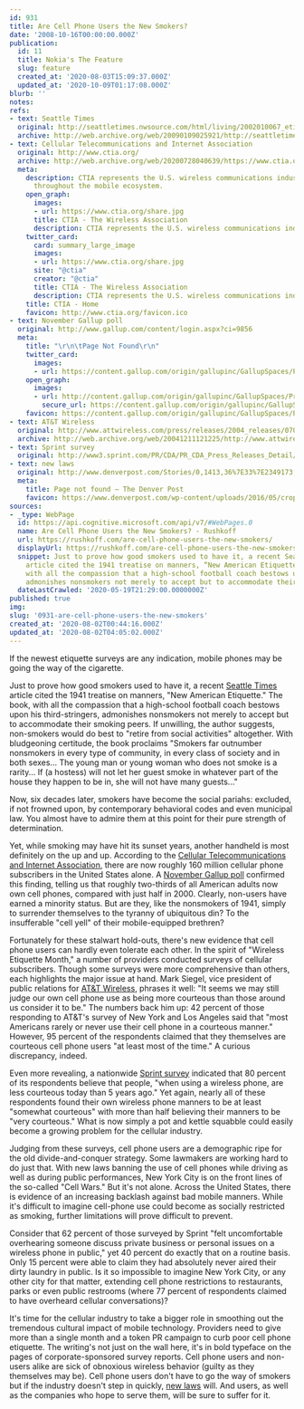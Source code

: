 ```yaml
---
id: 931
title: Are Cell Phone Users the New Smokers?
date: '2008-10-16T00:00:00.000Z'
publication:
  id: 11
  title: Nokia's The Feature
  slug: feature
  created_at: '2020-08-03T15:09:37.000Z'
  updated_at: '2020-10-09T01:17:08.000Z'
blurb: ''
notes: 
refs:
- text: Seattle Times
  original: http://seattletimes.nwsource.com/html/living/2002010067_etiquettenew22.html
  archive: http://web.archive.org/web/20090109025921/http://seattletimes.nwsource.com/html/living/2002010067_etiquettenew22.html
- text: Cellular Telecommunications and Internet Association
  original: http://www.ctia.org/
  archive: http://web.archive.org/web/20200728040639/https://www.ctia.org/
  meta:
    description: CTIA represents the U.S. wireless communications industry and companies
      throughout the mobile ecosystem.
    open_graph:
      images:
      - url: https://www.ctia.org/share.jpg
      title: CTIA - The Wireless Association
      description: CTIA represents the U.S. wireless communications industry and companies.
    twitter_card:
      card: summary_large_image
      images:
      - url: https://www.ctia.org/share.jpg
      site: "@ctia"
      creator: "@ctia"
      title: CTIA - The Wireless Association
      description: CTIA represents the U.S. wireless communications industry and companies.
    title: CTIA - Home
    favicon: http://www.ctia.org/favicon.ico
- text: November Gallup poll
  original: http://www.gallup.com/content/login.aspx?ci=9856
  meta:
    title: "\r\n\tPage Not Found\r\n"
    twitter_card:
      images:
      - url: https://content.gallup.com/origin/gallupinc/GallupSpaces/Production/Cms/GFDT/frozvbzp1um8k7ixfzz8ra.png
    open_graph:
      images:
      - url: http://content.gallup.com/origin/gallupinc/GallupSpaces/Production/Cms/GFDT/frozvbzp1um8k7ixfzz8ra.png
        secure_url: https://content.gallup.com/origin/gallupinc/GallupSpaces/Production/Cms/GFDT/frozvbzp1um8k7ixfzz8ra.png
    favicon: https://content.gallup.com/origin/gallupinc/GallupSpaces/Production/Cms/WWWV7CORP/b2foxnnxmecoee_1avm01a.png
- text: AT&T Wireless
  original: http://www.attwireless.com/press/releases/2004_releases/070104.jhtml
  archive: http://web.archive.org/web/20041211121225/http://www.attwireless.com:80/press/releases/2004_releases/070104.jhtml
- text: Sprint survey
  original: http://www3.sprint.com/PR/CDA/PR_CDA_Press_Releases_Detail/0,3681,1112110,00.html
- text: new laws
  original: http://www.denverpost.com/Stories/0,1413,36%7E33%7E2349173,00.html
  meta:
    title: Page not found – The Denver Post
    favicon: https://www.denverpost.com/wp-content/uploads/2016/05/cropped-DP_bug_denverpost.jpg?w=192
sources:
- _type: WebPage
  id: https://api.cognitive.microsoft.com/api/v7/#WebPages.0
  name: Are Cell Phone Users the New Smokers? - Rushkoff
  url: https://rushkoff.com/are-cell-phone-users-the-new-smokers/
  displayUrl: https://rushkoff.com/are-cell-phone-users-the-new-smokers
  snippet: Just to prove how good smokers used to have it, a recent Seattle Times
    article cited the 1941 treatise on manners, “New American Etiquette.” The book,
    with all the compassion that a high-school football coach bestows upon his third-stringers,
    admonishes nonsmokers not merely to accept but to accommodate their smoking peers.
  dateLastCrawled: '2020-05-19T21:29:00.0000000Z'
published: true
img: 
slug: '0931-are-cell-phone-users-the-new-smokers'
created_at: '2020-08-02T00:44:16.000Z'
updated_at: '2020-08-02T04:05:02.000Z'
---
```

If the newest etiquette surveys are any indication, mobile phones may be going the way of the cigarette.
  
Just to prove how good smokers used to have it, a recent [Seattle Times](http://seattletimes.nwsource.com/html/living/2002010067_etiquettenew22.html) article cited the 1941 treatise on manners, "New American Etiquette." The book, with all the compassion that a high-school football coach bestows upon his third-stringers, admonishes nonsmokers not merely to accept but to accommodate their smoking peers. If unwilling, the author suggests, non-smokers would do best to "retire from social activities" altogether. With bludgeoning certitude, the book proclaims "Smokers far outnumber nonsmokers in every type of community, in every class of society and in both sexes... The young man or young woman who does not smoke is a rarity... If (a hostess) will not let her guest smoke in whatever part of the house they happen to be in, she will not have many guests..."

Now, six decades later, smokers have become the social pariahs: excluded, if not frowned upon, by contemporary behavioral codes and even municipal law. You almost have to admire them at this point for their pure strength of determination.

Yet, while smoking may have hit its sunset years, another handheld is most definitely on the up and up. According to the [Cellular Telecommunications and Internet Association](http://www.ctia.org/), there are now roughly 160 million cellular phone subscribers in the United States alone. A [November Gallup poll](http://www.gallup.com/content/login.aspx?ci=9856) confirmed this finding, telling us that roughly two-thirds of all American adults now own cell phones, compared with just half in 2000. Clearly, non-users have earned a minority status. But are they, like the nonsmokers of 1941, simply to surrender themselves to the tyranny of ubiquitous din? To the insufferable "cell yell" of their mobile-equipped brethren?

Fortunately for these stalwart hold-outs, there's new evidence that cell phone users can hardly even tolerate each other. In the spirit of "Wireless Etiquette Month," a number of providers conducted surveys of cellular subscribers. Though some surveys were more comprehensive than others, each highlights the major issue at hand. Mark Siegel, vice president of public relations for [AT&T Wireless](http://www.attwireless.com/press/releases/2004_releases/070104.jhtml), phrases it well: "It seems we may still judge our own cell phone use as being more courteous than those around us consider it to be." The numbers back him up: 42 percent of those responding to AT&T's survey of New York and Los Angeles said that "most Americans rarely or never use their cell phone in a courteous manner." However, 95 percent of the respondents claimed that they themselves are courteous cell phone users "at least most of the time." A curious discrepancy, indeed.

Even more revealing, a nationwide [Sprint survey](http://www3.sprint.com/PR/CDA/PR_CDA_Press_Releases_Detail/0,3681,1112110,00.html) indicated that 80 percent of its respondents believe that people, "when using a wireless phone, are less courteous today than 5 years ago." Yet again, nearly all of these respondents found their own wireless phone manners to be at least "somewhat courteous" with more than half believing their manners to be "very courteous." What is now simply a pot and kettle squabble could easily become a growing problem for the cellular industry.

Judging from these surveys, cell phone users are a demographic ripe for the old divide-and-conquer strategy. Some lawmakers are working hard to do just that. With new laws banning the use of cell phones while driving as well as during public performances, New York City is on the front lines of the so-called "Cell Wars." But it's not alone. Across the United States, there is evidence of an increasing backlash against bad mobile manners. While it's difficult to imagine cell-phone use could become as socially restricted as smoking, further limitations will prove difficult to prevent.

Consider that 62 percent of those surveyed by Sprint "felt uncomfortable overhearing someone discuss private business or personal issues on a wireless phone in public," yet 40 percent do exactly that on a routine basis. Only 15 percent were able to claim they had absolutely never aired their dirty laundry in public. Is it so impossible to imagine New York City, or any other city for that matter, extending cell phone restrictions to restaurants, parks or even public restrooms (where 77 percent of respondents claimed to have overheard cellular conversations)?

It's time for the cellular industry to take a bigger role in smoothing out the tremendous cultural impact of mobile technology. Providers need to give more than a single month and a token PR campaign to curb poor cell phone etiquette. The writing's not just on the wall here, it's in bold typeface on the pages of corporate-sponsored survey reports. Cell phone users and non-users alike are sick of obnoxious wireless behavior (guilty as they themselves may be). Cell phone users don't have to go the way of smokers but if the industry doesn't step in quickly, [new laws](http://www.denverpost.com/Stories/0,1413,36~33~2349173,00.html) will. And users, as well as the companies who hope to serve them, will be sure to suffer for it.
